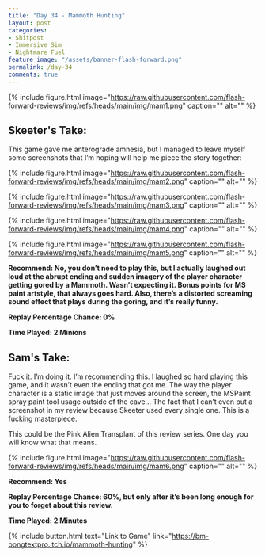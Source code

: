 ```yaml
---
title: "Day 34 - Mammoth Hunting"
layout: post
categories:
- Shitpost
- Immersive Sim
- Nightmare Fuel
feature_image: "/assets/banner-flash-forward.png"
permalink: /day-34
comments: true
---
```


{% include figure.html image="https://raw.githubusercontent.com/flash-forward-reviews/img/refs/heads/main/img/mam1.png" caption="" alt="" %}

## Skeeter's Take:

This game gave me anterograde amnesia, but I managed to leave myself some screenshots that I’m hoping will help me piece the story together:

{% include figure.html image="https://raw.githubusercontent.com/flash-forward-reviews/img/refs/heads/main/img/mam2.png" caption="" alt="" %}

{% include figure.html image="https://raw.githubusercontent.com/flash-forward-reviews/img/refs/heads/main/img/mam3.png" caption="" alt="" %}

{% include figure.html image="https://raw.githubusercontent.com/flash-forward-reviews/img/refs/heads/main/img/mam4.png" caption="" alt="" %}

{% include figure.html image="https://raw.githubusercontent.com/flash-forward-reviews/img/refs/heads/main/img/mam5.png" caption="" alt="" %}

**Recommend: No, you don’t need to play this, but I actually laughed out loud at the abrupt ending and sudden imagery of the player character getting gored by a Mammoth. Wasn’t expecting it. Bonus points for MS paint artstyle, that always goes hard. Also, there’s a distorted screaming sound effect that plays during the goring, and it’s really funny.**

**Replay Percentage Chance: 0%**

**Time Played: 2 Minions**

## Sam's Take:

Fuck it. I’m doing it. I’m recommending this. I laughed so hard playing this game, and it wasn’t even the ending that got me. The way the player character is a static image that just moves around the screen, the MSPaint spray paint tool usage outside of the cave... The fact that I can’t even put a screenshot in my review because Skeeter used every single one. This is a fucking masterpiece.

This could be the Pink Alien Transplant of this review series. One day you will know what that means.

{% include figure.html image="https://raw.githubusercontent.com/flash-forward-reviews/img/refs/heads/main/img/mam6.png" caption="" alt="" %}

**Recommend: Yes**

**Replay Percentage Chance: 60%, but only after it’s been long enough for you to forget about this review.**

**Time Played: 2 Minutes**

{% include button.html text="Link to Game" link="https://bm-bongtextpro.itch.io/mammoth-hunting" %}